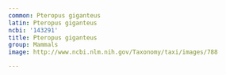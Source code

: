 ```yaml
---
common: Pteropus giganteus
latin: Pteropus giganteus
ncbi: '143291'
title: Pteropus giganteus
group: Mammals
image: http://www.ncbi.nlm.nih.gov/Taxonomy/taxi/images/788

---
```


